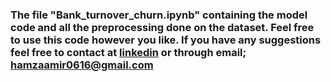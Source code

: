 ### The file "Bank_turnover_churn.ipynb" containing the model code and all the preprocessing done on the dataset. Feel free to use this code however you like. If you have any suggestions feel free to contact at [linkedin](https://www.linkedin.com/in/hamza-amir-0616m) or through email; hamzaamir0616@gmail.com
